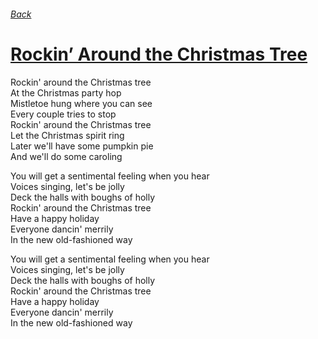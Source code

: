 ###### [Back](../Readme.md)
# [Rockin’ Around the Christmas Tree](tabs.md)
Rockin' around the Christmas tree  
At the Christmas party hop  
Mistletoe hung where you can see  
Every couple tries to stop  
Rockin' around the Christmas tree  
Let the Christmas spirit ring  
Later we'll have some pumpkin pie  
And we'll do some caroling  

You will get a sentimental feeling when you hear  
Voices singing, let's be jolly  
Deck the halls with boughs of holly  
Rockin' around the Christmas tree  
Have a happy holiday  
Everyone dancin' merrily  
In the new old-fashioned way  

You will get a sentimental feeling when you hear  
Voices singing, let's be jolly  
Deck the halls with boughs of holly  
Rockin' around the Christmas tree  
Have a happy holiday  
Everyone dancin' merrily  
In the new old-fashioned way  